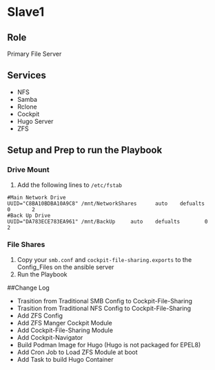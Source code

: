 # Slave1
## Role
Primary File Server

## Services
* NFS
* Samba
* Rclone
* Cockpit
* Hugo Server
* ZFS

## Setup and Prep to run the Playbook
### Drive Mount
1. Add the following lines to `/etc/fstab`

```
#Main Network Drive
UUID="C8BA10BDBA10A9C8" /mnt/NetworkShares      auto    defualts        0       2
#Back Up Drive
UUID="DA783ECE783EA961" /mnt/BackUp     auto    defualts        0       2
```

### File Shares
1. Copy your `smb.conf` and `cockpit-file-sharing.exports` to the Config_Files on the ansible server
2. Run the Playbook

##Change Log
* Trasition from Traditional SMB Config to Cockpit-File-Sharing
* Trasition from Traditional NFS Config to Cockpit-File-Sharing
* Add ZFS Config
* Add ZFS Manger Cockpit Module
* Add Cockpit-File-Sharing Module
* Add Cockpit-Navigator
* Build Podman Image for Hugo (Hugo is not packaged for EPEL8)
* Add Cron Job to Load ZFS Module at boot
* Add Task to build Hugo Container